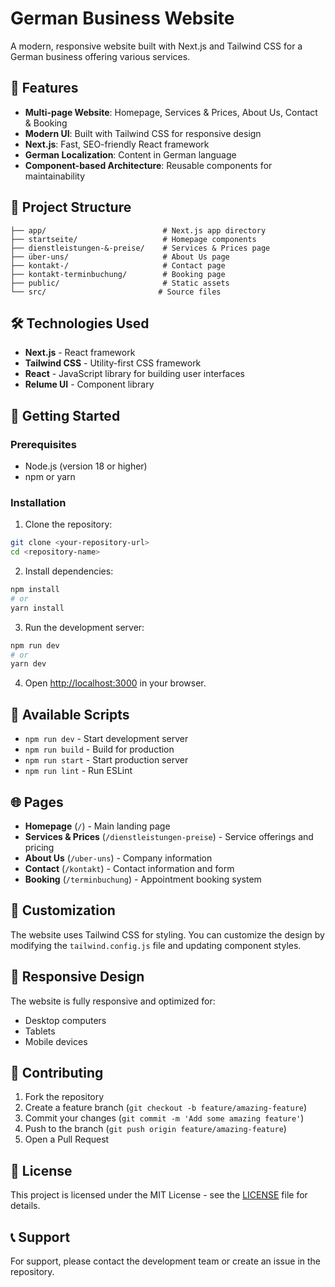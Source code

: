 # German Business Website

A modern, responsive website built with Next.js and Tailwind CSS for a German business offering various services.

## 🚀 Features

- **Multi-page Website**: Homepage, Services & Prices, About Us, Contact & Booking
- **Modern UI**: Built with Tailwind CSS for responsive design
- **Next.js**: Fast, SEO-friendly React framework
- **German Localization**: Content in German language
- **Component-based Architecture**: Reusable components for maintainability

## 📁 Project Structure

```
├── app/                          # Next.js app directory
├── startseite/                   # Homepage components
├── dienstleistungen-&-preise/    # Services & Prices page
├── über-uns/                     # About Us page
├── kontakt-/                     # Contact page
├── kontakt-terminbuchung/        # Booking page
├── public/                       # Static assets
└── src/                         # Source files
```

## 🛠️ Technologies Used

- **Next.js** - React framework
- **Tailwind CSS** - Utility-first CSS framework
- **React** - JavaScript library for building user interfaces
- **Relume UI** - Component library

## 🚀 Getting Started

### Prerequisites

- Node.js (version 18 or higher)
- npm or yarn

### Installation

1. Clone the repository:
```bash
git clone <your-repository-url>
cd <repository-name>
```

2. Install dependencies:
```bash
npm install
# or
yarn install
```

3. Run the development server:
```bash
npm run dev
# or
yarn dev
```

4. Open [http://localhost:3000](http://localhost:3000) in your browser.

## 📝 Available Scripts

- `npm run dev` - Start development server
- `npm run build` - Build for production
- `npm run start` - Start production server
- `npm run lint` - Run ESLint

## 🌐 Pages

- **Homepage** (`/`) - Main landing page
- **Services & Prices** (`/dienstleistungen-preise`) - Service offerings and pricing
- **About Us** (`/uber-uns`) - Company information
- **Contact** (`/kontakt`) - Contact information and form
- **Booking** (`/terminbuchung`) - Appointment booking system

## 🎨 Customization

The website uses Tailwind CSS for styling. You can customize the design by modifying the `tailwind.config.js` file and updating component styles.

## 📱 Responsive Design

The website is fully responsive and optimized for:
- Desktop computers
- Tablets
- Mobile devices

## 🤝 Contributing

1. Fork the repository
2. Create a feature branch (`git checkout -b feature/amazing-feature`)
3. Commit your changes (`git commit -m 'Add some amazing feature'`)
4. Push to the branch (`git push origin feature/amazing-feature`)
5. Open a Pull Request

## 📄 License

This project is licensed under the MIT License - see the [LICENSE](LICENSE) file for details.

## 📞 Support

For support, please contact the development team or create an issue in the repository. 